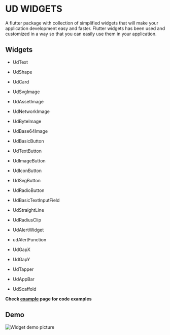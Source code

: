
# UD WIDGETS

A flutter package with collection of simplified widgets that will make your application development easy and faster. Flutter widgets has been used and customized in a way so that you can easily use them in your application.



## Widgets
  
- UdText

- UdShape

- UdCard

- UdSvgImage

- UdAssetImage

- UdNetworkImage

- UdByteImage

- UdBase64Image

- UdBasicButton

- UdTextButton

- UdImageButton

- UdIconButton

- UdSvgButton

- UdRadioButton

- UdBasicTextInputField

- UdStraightLine

- UdRadiusClip

- UdAlertWidget

- udAlertFunction

- UdGapX

- UdGapY

- UdTapper

- UdAppBar

- UdScaffold

**Check [example](https://pub.dev/packages/ud_widgets/example) page for code examples**

## Demo
  
![Widget demo picture](https://www.shajedulislam.dev/udwidgets/ud_widget_example.png)
